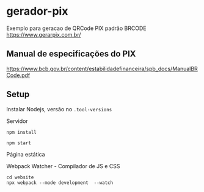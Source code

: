 # gerador-pix

Exemplo para geracao de QRCode PIX padrão BRCODE https://www.gerarpix.com.br/

## Manual de especificações do PIX

https://www.bcb.gov.br/content/estabilidadefinanceira/spb_docs/ManualBRCode.pdf

## Setup

Instalar Nodejs, versão no `.tool-versions`

Servidor

```
npm install

npm start
```


Página estática

Webpack Watcher - Compilador de JS e CSS

```
cd website
npx webpack --mode development  --watch
```
